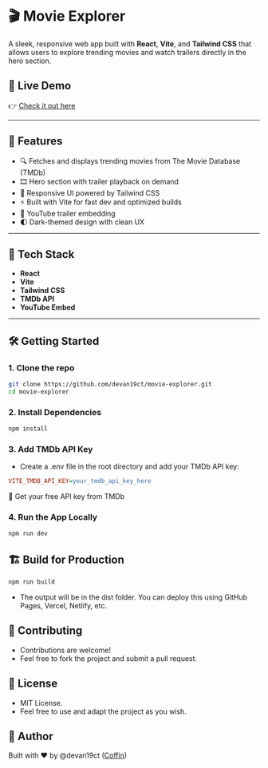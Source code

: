 # 🎬 Movie Explorer

A sleek, responsive web app built with **React**, **Vite**, and **Tailwind CSS** that allows users to explore trending movies and watch trailers directly in the hero section.

## 🌟 Live Demo

👉 [Check it out here](https://devan19ct.github.io/movie-explorer/)

---

## 📸 Features

- 🔍 Fetches and displays trending movies from The Movie Database (TMDb)
- 🎞️ Hero section with trailer playback on demand
- 🎨 Responsive UI powered by Tailwind CSS
- ⚡ Built with Vite for fast dev and optimized builds
- 🎥 YouTube trailer embedding
- 🌓 Dark-themed design with clean UX

---

## 🚀 Tech Stack

- **React**
- **Vite**
- **Tailwind CSS**
- **TMDb API**
- **YouTube Embed**

---

## 🛠️ Getting Started

### 1. Clone the repo

```bash
git clone https://github.com/devan19ct/movie-explorer.git
cd movie-explorer
```
### 2. Install Dependencies

```bash
npm install
```
### 3. Add TMDb API Key

- Create a .env file in the root directory and add your TMDb API key:

```ini
VITE_TMDB_API_KEY=your_tmdb_api_key_here
```

📝 Get your free API key from TMDb

### 4. Run the App Locally

```bash
npm run dev
```

## 🏗️ Build for Production

```bash
npm run build
```
- The output will be in the dist folder. You can deploy this using GitHub Pages, Vercel, Netlify, etc.

## 🤝 Contributing

- Contributions are welcome!
- Feel free to fork the project and submit a pull request.

## 📄 License

- MIT License.
- Feel free to use and adapt the project as you wish.

## 🧠 Author

Built with ❤️ by @devan19ct ([Coffin](https://github.com/devan19ct))